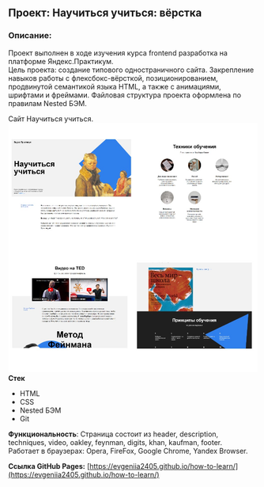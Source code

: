 ## Проект: Научиться учиться: вёрстка

### Описание:
Проект выполнен в ходе изучения курса frontend разработка на платформе Яндекс.Практикум.</br>
Цель проекта: создание типового одностраничного сайта. Закрепление навыков работы с флексбокс-вёрсткой, позиционированием, продвинутой семантикой языка HTML, а также с анимациями, шрифтами и фреймами.
Файловая структура проекта оформлена по правилам Nested БЭМ.

Сайт Научиться учиться.</br>
![](/images/Image_HL_Collages.jpg)
**Стек**
- HTML
- CSS
- Nested БЭМ
- Git

**Функциональность**: Страница состоит из header, description, techniques, video, oakley, feynman, digits, khan, kaufman, footer.</br>
Работает в браузерах: Opera, FireFox, Google Chrome, Yandex Browser.</br>

**Ссылка GitHub Pages:**
[https://evgeniia2405.github.io/how-to-learn/](https://evgeniia2405.github.io/how-to-learn/)
